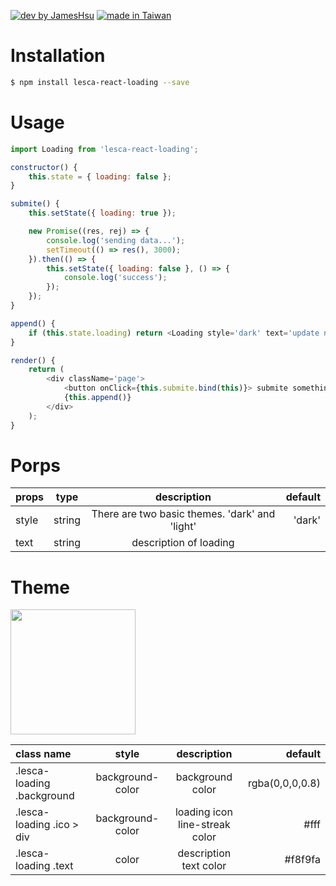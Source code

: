 [![dev by JamesHsu](https://img.shields.io/badge/Dev%20by-Jameshsu1125-green)](https://github.com/jameshsu1125/) [![made in Taiwan](https://img.shields.io/badge/Made%20in-Taiwan-orange)](https://github.com/jameshsu1125/)

# Installation

```sh
$ npm install lesca-react-loading --save
```

# Usage

```javascript
import Loading from 'lesca-react-loading';

constructor() {
    this.state = { loading: false };
}

submite() {
    this.setState({ loading: true });

    new Promise((res, rej) => {
        console.log('sending data...');
        setTimeout(() => res(), 3000);
    }).then(() => {
        this.setState({ loading: false }, () => {
            console.log('success');
        });
    });
}

append() {
    if (this.state.loading) return <Loading style='dark' text='update now...' />;
}

render() {
    return (
        <div className='page'>
            <button onClick={this.submite.bind(this)}> submite something</button>
            {this.append()}
        </div>
    );
}

```

# Porps

| props |  type  |                  description                   | default |
| :---- | :----: | :--------------------------------------------: | ------: |
| style | string | There are two basic themes. 'dark' and 'light' |  'dark' |
| text  | string |             description of loading             |         |

# Theme

<img src='http://linebot.lesca.net/data/git/02.gif' width='200' height='200' />

| class name                 |      style       |          description           |         default |
| :------------------------- | :--------------: | :----------------------------: | --------------: |
| .lesca-loading .background | background-color |        background color        | rgba(0,0,0,0.8) |
| .lesca-loading .ico > div  | background-color | loading icon line-streak color |            #fff |
| .lesca-loading .text       |      color       |     description text color     |         #f8f9fa |
